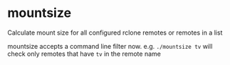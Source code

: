 # mountsize

Calculate mount size for all configured rclone remotes or remotes in a list

mountsize accepts a command line filter now.  e.g. `./mountsize tv` will check 
only remotes that have `tv` in the remote name
